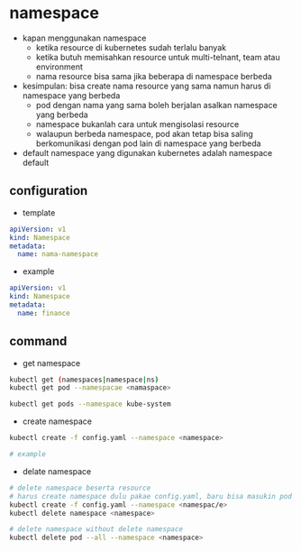 # namespace
- kapan menggunakan namespace
    - ketika resource di kubernetes sudah terlalu banyak
    - ketika butuh memisahkan resource untuk multi-telnant, team atau environment
    - nama resource bisa sama jika beberapa di namespace berbeda
- kesimpulan: bisa create nama resource yang sama namun harus di namespace yang berbeda
    - pod dengan nama yang sama boleh berjalan asalkan namespace yang berbeda
    - namespace bukanlah cara untuk mengisolasi resource
    - walaupun berbeda namespace, pod akan tetap bisa saling berkomunikasi dengan pod lain di namespace yang berbeda
- default namespace yang digunakan kubernetes adalah namespace default

## configuration
- template
```yaml
apiVersion: v1
kind: Namespace
metadata:
  name: nama-namespace
```

- example
```yaml
apiVersion: v1
kind: Namespace
metadata:
  name: finance
```

## command
- get namespace
```sh
kubectl get (namespaces|namespace|ns)
kubectl get pod --namespacae <namaspace>

kubectl get pods --namespace kube-system
```

- create namespace
```sh
kubectl create -f config.yaml --namespace <namespace>

# example
```

- delate namespace
```sh
# delete namespace beserta resource
# harus create namespace dulu pakae config.yaml, baru bisa masukin pod ke namespace
kubectl create -f config.yaml --namespace <namespac/e>
kubectl delete namespace <namespace>

# delete namespace without delete namespace
kubectl delete pod --all --namespace <namespace>
```